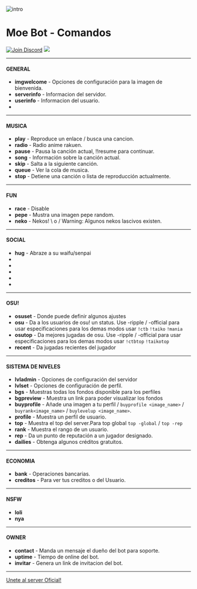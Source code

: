 ![intro](https://i.imgur.com/cZy8YvL.png)
# Moe Bot - Comandos
[![Join Discord](https://img.shields.io/badge/discord-join-7289DA.svg)](https://discord.gg/wJEJtmF)  [<img src="https://img.shields.io/badge/Support-me!-orange.svg">](https://www.paypal.me/MoeSupport)
* **
#### **GENERAL**
* **imgwelcome** - Opciones de configuración para la imagen de bienvenida.
* **serverinfo** - Informacion del servidor.
* **userinfo** - Informacion del usuario.
*
* **
#### **MUSICA**
* **play** - Reproduce un enlace / busca una cancion.
* **radio** - Radio anime rakuen.
* **pause** - Pausa la canción actual, !!resume para continuar.
* **song** - Información sobre la canción actual.
* **skip** - Salta a la siguiente canción.
* **queue** - Ver la cola de musica.
* **stop** - Detiene una canción o lista de reproducción actualmente.
* **
#### **FUN**
* **race** - Disable
* **pepe** - Mustra una imagen pepe random.
* **neko** - Nekos! \ o / Warning: Algunos nekos lascivos existen.
* **
#### **SOCIAL**
* **hug** - Abraze a su waifu/senpai
*
*
*
*
*
* **
#### **OSU!**
* **osuset** - Donde puede definir algunos ajustes
* **osu** - Da a los usuarios de osu! un status. Use -ripple / -official para usar 
         especificaciones para los demas modos usar `!ctb` `!taiko` `!mania` 
* **osutop** - Da mejores jugadas de osu. Use -ripple / -official para usar 
           especificaciones para los demas modos usar `!ctbtop` `!taikotop`
* **recent** - Da jugadas recientes del jugador
* **
#### **SISTEMA DE NIVELES**
* **lvladmin** - Opciones de configuración del servidor
* **lvlset** - Opciones de configuración de perfil.
* **bgs** - Muestras todas los fondos disponible para los perfiles
* **bgpreview** - Muestra un link para poder visualizar los fondos
* **buyprofile** - Añade una imagen a tu perfil / `buyprofile <image_name>` / `buyrank<image_name>` / `buylevelup <image_name>`.
* **profile** - Muestra un perfil de usuario.
* **top** - Muestra el top del server.Para top global `top -global` / `top -rep`
* **rank** - Muestra el rango de un usuario.
* **rep** - Da un punto de reputación a un jugador designado.
* **dailies** - Obtenga algunos créditos gratuitos.
* **
#### **ECONOMIA**
* **bank** - Operaciones bancarias.
* **creditos** - Para ver tus creditos o del Usuario.
* **
#### **NSFW**
* **loli**
* **nya**
* **
#### **OWNER**
* **contact** - Manda un mensaje el dueño del bot para soporte.
* **uptime** - Tiempo de online del bot.
* **invitar** - Genera un link de invitacion del bot.
* ******

[Unete al server Oficial!](https://discord.gg/red)
